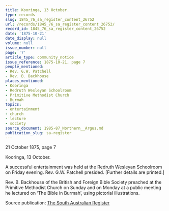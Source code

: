 ```yaml
---
title: Kooringa, 13 October.
type: records
slug: 1845_76_sa_register_content_26752
url: /records/1845_76_sa_register_content_26752/
record_id: 1845_76_sa_register_content_26752
date: '1875-10-21'
date_display: null
volume: null
issue_number: null
page: '7'
article_type: community_notice
issue_reference: 1875-10-21, page 7
people_mentioned:
- Rev. G.W. Patchell
- Rev. B. Backhouse
places_mentioned:
- Kooringa
- Redruth Wesleyan Schoolroom
- Primitive Methodist Church
- Burmah
topics:
- entertainment
- church
- lecture
- society
source_document: 1985-87_Northern__Argus.md
publication_slug: sa-register
---
```


21 October 1875, page 7

Kooringa, 13 October.

A successful entertainment was held at the Redruth Wesleyan Schoolroom on Friday evening.  Rev. G.W. Patchell presided.   [Further details are printed.]

Rev. B. Backhouse of the British and Foreign Bible Society preached at the Primitive Methodist Church on Sunday and on Monday at a public meeting he lectured on ‘The Bible in Burmah’, using pictorial illustrations.

Source publication: [The South Australian Register](/publications/sa-register/)
